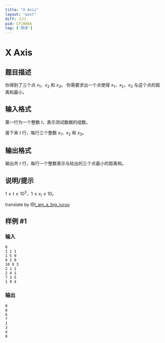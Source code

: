 ```yaml
---
title: "X Axis"
layout: "post"
diff: 入门
pid: CF1986A
tag: ['排序']
---
```


# X Axis

## 题目描述

你得到了三个点 $x_1$，$x_2$ 和 $x_3$。 你需要求出一个点使得 $x_1$，$x_2$，$x_3$ 与这个点的距离和最小。

## 输入格式

第一行为一个整数 $t$，表示测试数据的组数。

接下来 $t$ 行，每行三个整数 $x_1$，$x_2$ 和 $x_3$。

## 输出格式

输出共 $t$ 行，每行一个整数表示与给出的三个点最小的距离和。

## 说明/提示

$1 \le t \le 10^3$，$1 \le x_i \le 10$。

translate by @[I_am_a_big_juruo](https://www.luogu.com.cn/user/1197299)

## 样例 #1

### 输入

```
8
1 1 1
1 5 9
8 2 8
10 9 3
2 1 1
2 4 1
7 3 5
1 9 4
```

### 输出

```
0
8
6
7
1
3
4
8
```


